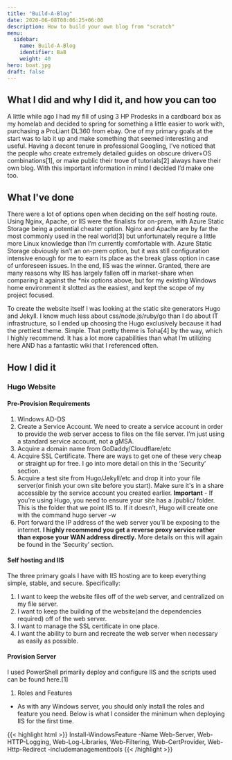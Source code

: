 ```yaml
---
title: "Build-A-Blog"
date: 2020-06-08T08:06:25+06:00
description: How to build your own blog from "scratch"
menu:
  sidebar:
    name: Build-A-Blog
    identifier: BaB
    weight: 40
hero: boat.jpg
draft: false
---
```

## What I did and why I did it, and how you can too
A little while ago I had my fill of using 3 HP Prodesks in a cardboard box as my homelab and decided to spring for something a little easier to work with, purchasing a ProLiant DL360 from ebay. One of my primary goals at the start was to lab it up and make something that seemed interesting and useful. Having a decent tenure in professional Googling, I’ve noticed that the people who create extremely detailed guides on obscure driver+OS combinations[1], or make public their trove of tutorials[2] always have their own blog. With this important information in mind I decided I’d make one too. 

## What I've done

There were a lot of options open when deciding on the self hosting route. Using Nginx, Apache, or IIS were the finalists for on-prem, with Azure Static Storage being a potential cheater option. Nginx and Apache are by far the most commonly used in the real world[3] but unfortunately require a little more Linux knowledge than I’m currently comfortable with. Azure Static Storage obviously isn’t an on-prem option, but it was still configuration intensive enough for me to earn its place as the break glass option in case of unforeseen issues. In the end, IIS was the winner. Granted, there are many reasons why IIS has largely fallen off in market-share when comparing it against the *nix options above, but for my existing Windows home environment it slotted as the easiest, and kept the scope of my project focused. 

To create the website itself I was looking at the static site generators Hugo and Jekyll. I know much less about css/node.js/ruby/go than I do about IT infrastructure, so I ended up choosing the Hugo exclusively because it had the prettiest theme. Simple. That pretty theme is Toha[4] by the way, which I highly recommend. It has a lot more capabilities than what I’m utilizing here AND has a fantastic wiki that I referenced often. 

## How I did it

### Hugo Website
#### Pre-Provision Requirements
1. Windows AD-DS
2. Create a Service Account. We need to create a service account in order to provide the web server access to files on the file server. I’m just using a standard service account, not a gMSA. 
3. Acquire a domain name from GoDaddy/Cloudflare/etc 
4. Acquire SSL Certificate. There are ways to get one of these very cheap or straight up for free. I go into more detail on this in the ‘Security’ section. 
5. Acquire a test site from Hugo/Jekyll/etc and drop it into your file server(or finish your own site before you start). Make sure it's in a share accessible by the service account you created earlier. **Important** - If you’re using Hugo, you need to ensure your site has a /public/ folder. This is the folder that we point IIS to. If it doesn’t, Hugo will create one with the command hugo server -w
6. Port forward the IP address of the web server you’ll be exposing to the internet. **I highly recommend you get a reverse proxy service rather than expose your WAN address directly.** More details on this will again be found in the ‘Security’ section.

#### Self hosting and IIS
The three primary goals I have with IIS hosting are to keep everything simple, stable, and secure. Specifically:
1. I want to keep the website files off of the web server, and centralized on my file server. 
2. I want to keep the building of the website(and the dependencies required) off of the web server.
3. I want to manage the SSL certificate in one place. 
4. I want the ability to burn and recreate the web server when necessary as easily as possible. 

#### Provision Server
I used PowerShell primarily deploy and configure IIS and the scripts used can be found here.[1]

1. Roles and Features
  * As with any Windows server, you should only install the roles and feature you need. Below is what I consider the minimum when deploying IIS for the first time. 

{{< highlight html >}}
    Install-WindowsFeature -Name Web-Server, Web-HTTP-Logging, Web-Log-Libraries, Web-Filtering, Web-CertProvider, Web-Http-Redirect -includemanagementtools
{{< /highlight >}}
